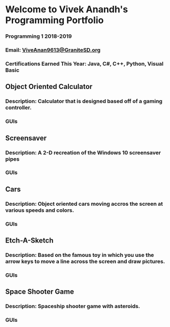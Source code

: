# Welcome to Vivek Anandh's Programming Portfolio
### Programming 1 2018-2019
### Email: ViveAnan9613@GraniteSD.org
### Certifications Earned This Year: Java, C#, C++, Python, Visual Basic



## Object Oriented Calculator
### Description: Calculator that is designed based off of a gaming controller.
### GUIs




## Screensaver
### Description: A 2-D recreation of the Windows 10 screensaver pipes
### GUIs



## Cars
### Description: Object oriented cars moving accros the screen at various speeds and colors.
### GUIs




## Etch-A-Sketch
### Description: Based on the famous toy in which you use the arrow keys to move a line across the screen and draw pictures.
### GUIs




## Space Shooter Game
### Description: Spaceship shooter game with asteroids.
### GUIs
